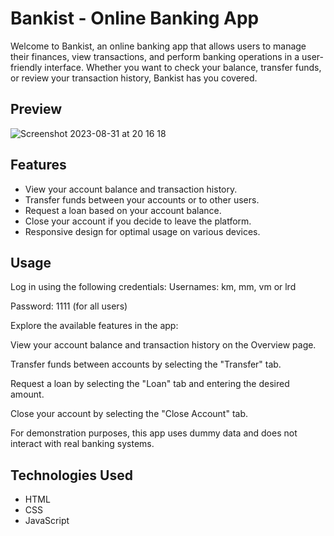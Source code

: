 # Bankist - Online Banking App

Welcome to Bankist, an online banking app that allows users to manage their finances, view transactions, and perform banking operations in a user-friendly interface. Whether you want to check your balance, transfer funds, or review your transaction history, Bankist has you covered.

## Preview

![Screenshot 2023-08-31 at 20 16 18](https://github.com/KatliM1/Bankist/assets/125819416/b8c58aaf-2c7a-4c24-9a4d-ed11efe2f8ee)

## Features

- View your account balance and transaction history.
- Transfer funds between your accounts or to other users.
- Request a loan based on your account balance.
- Close your account if you decide to leave the platform.
- Responsive design for optimal usage on various devices.

## Usage

Log in using the following credentials:
Usernames: km, mm, vm or lrd 

Password: 1111 (for all users)

Explore the available features in the app:

View your account balance and transaction history on the Overview page.

Transfer funds between accounts by selecting the "Transfer" tab.

Request a loan by selecting the "Loan" tab and entering the desired amount.

Close your account by selecting the "Close Account" tab.

For demonstration purposes, this app uses dummy data and does not interact with real banking systems.

## Technologies Used


- HTML
- CSS
- JavaScript



